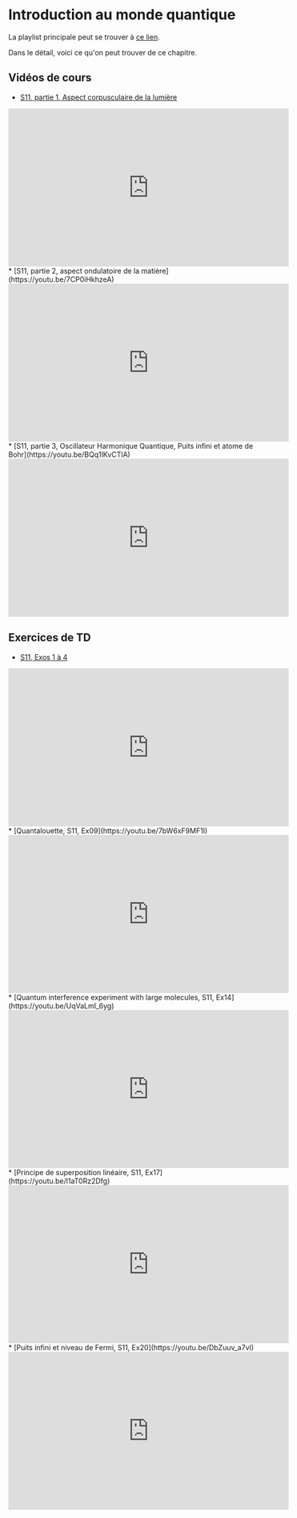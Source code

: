 # Introduction au monde quantique

La playlist principale peut se trouver à [ce lien](https://youtube.com/playlist?list=PLEABsk5Xlyk4SpWlbljzrws9fRPSu3Sdk).

Dans le détail, voici ce qu'on peut trouver de ce chapitre.

## Vidéos de cours

* [S11, partie 1, Aspect corpusculaire de la lumière](https://youtu.be/D55aqpU5mfM)
<div style="text-align:center">
<iframe width="560" height="315" src="https://www.youtube.com/embed/D55aqpU5mfM" title="YouTube video player" frameborder="0" allow="accelerometer; autoplay; clipboard-write; encrypted-media; gyroscope; picture-in-picture" allowfullscreen></iframe>
</div>
* [S11, partie 2, aspect ondulatoire de la matière](https://youtu.be/7CP0iHkhzeA)
<div style="text-align:center">
<iframe width="560" height="315" src="https://www.youtube.com/embed/7CP0iHkhzeA" title="YouTube video player" frameborder="0" allow="accelerometer; autoplay; clipboard-write; encrypted-media; gyroscope; picture-in-picture" allowfullscreen></iframe>
</div>
* [S11, partie 3, Oscillateur Harmonique Quantique, Puits infini et atome de Bohr](https://youtu.be/BQq1lKvCTlA)
<div style="text-align:center">
<iframe width="560" height="315" src="https://www.youtube.com/embed/BQq1lKvCTlA" title="YouTube video player" frameborder="0" allow="accelerometer; autoplay; clipboard-write; encrypted-media; gyroscope; picture-in-picture" allowfullscreen></iframe>
</div>

## Exercices de TD

* [S11, Exos 1 à 4](https://youtu.be/r5mHWGwlj74)
<div style="text-align:center">
<iframe width="560" height="315" src="https://www.youtube.com/embed/r5mHWGwlj74" title="YouTube video player" frameborder="0" allow="accelerometer; autoplay; clipboard-write; encrypted-media; gyroscope; picture-in-picture" allowfullscreen></iframe>
</div>
* [Quantalouette, S11, Ex09](https://youtu.be/7bW6xF9MF1I)
<div style="text-align:center">
<iframe width="560" height="315" src="https://www.youtube.com/embed/7bW6xF9MF1I" title="YouTube video player" frameborder="0" allow="accelerometer; autoplay; clipboard-write; encrypted-media; gyroscope; picture-in-picture" allowfullscreen></iframe>
</div>
* [Quantum interference experiment with large molecules, S11, Ex14](https://youtu.be/UqVaLmI_6yg)
<div style="text-align:center">
<iframe width="560" height="315" src="https://www.youtube.com/embed/UqVaLmI_6yg" title="YouTube video player" frameborder="0" allow="accelerometer; autoplay; clipboard-write; encrypted-media; gyroscope; picture-in-picture" allowfullscreen></iframe>
</div>
* [Principe de superposition linéaire, S11, Ex17](https://youtu.be/l1aT0Rz2Dfg)
<div style="text-align:center">
<iframe width="560" height="315" src="https://www.youtube.com/embed/l1aT0Rz2Dfg" title="YouTube video player" frameborder="0" allow="accelerometer; autoplay; clipboard-write; encrypted-media; gyroscope; picture-in-picture" allowfullscreen></iframe>
</div>
* [Puits infini et niveau de Fermi, S11, Ex20](https://youtu.be/DbZuuv_a7vI)
<div style="text-align:center">
<iframe width="560" height="315" src="https://www.youtube.com/embed/DbZuuv_a7vI" title="YouTube video player" frameborder="0" allow="accelerometer; autoplay; clipboard-write; encrypted-media; gyroscope; picture-in-picture" allowfullscreen></iframe>
</div>

